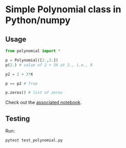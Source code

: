 # Simple Polynomial class in Python/numpy

## Usage

```python
from polynomial import *

p = Polynomial([2.,3.])
p(2.) # value of 2 + 3X at 2., i.e., 8

p2 = 2 + 3*X

p == p2 # True

p.zeros() # list of zeros
```

Check out the [associated notebook](https://gist.github.com/olivierverdier/d939d4e0b4de8fbd9c26328a834721ab).

## Testing

Run:

```bash
pytest test_polynomial.py
```
